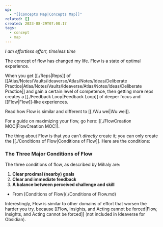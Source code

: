 ```yaml
---
up:
  - "[[Concepts Map|Concepts Map]]"
related: []
created: 2023-08-29T07:08:17
tags:
  - concept
  - map
---
```

 *I am effortless effort, timeless time*

The concept of flow has changed my life. Flow is a state of optimal experience.

When you get [[./Reps|Reps]] of [[Atlas/Notes/Vaults/Ideaverse/Atlas/Notes/Ideas/Deliberate Practice|Atlas/Notes/Vaults/Ideaverse/Atlas/Notes/Ideas/Deliberate Practice]] and gain a certain level of competence, then getting more reps creates a [[./Feedback Loop|Feedback Loop]] of deeper focus and [[Flow|Flow]]-like experiences.

Read how Flow is similar and different to [[./Wu wei|Wu wei]]. 

For a guide on maximizing your flow, go here: [[./FlowCreation MOC|FlowCreation MOC]].

The thing about Flow is that you can't *directly* create it; you can only create the [[./Conditions of Flow|Conditions of Flow]]. Here are the conditions:

### The Three Major Conditions of Flow
The three conditions of flow, as described by Mihaly are:

1. **Clear proximal (nearby) goals**
2. **Clear and immediate feedback**
3. **A balance between perceived challenge and skill**

- From [Conditions of Flow](./Conditions of Flow.md)

Interestingly, Flow is similar to other domains of effort that worsen the harder you try, because [[Flow, Insights, and Acting cannot be forced|Flow, Insights, and Acting cannot be forced]] (not included in Ideaverse for Obsidian).